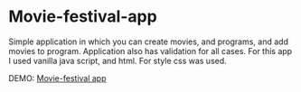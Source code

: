 # Movie-festival-app
Simple application in which you can create movies, and programs, and add movies to program. Application also has validation for all cases. For this app I used vanilla java script, and html. For style css was used. 

DEMO: [Movie-festival app](https://stevant90.github.io/Movie-festival-app/)
